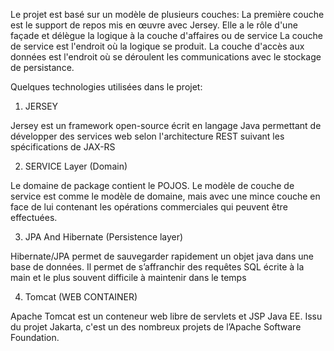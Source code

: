 Le projet est basé sur un modèle de plusieurs couches:
La première couche est le support de repos mis en œuvre avec Jersey. Elle a le rôle d'une façade et délègue la logique à la couche d'affaires ou de service
La couche de service est l'endroit où la logique se produit.
La couche d'accès aux données est l'endroit où se déroulent les communications avec le stockage de persistance.

Quelques technologies utilisées dans le projet:
1. JERSEY

Jersey est un framework open-source écrit en langage Java permettant de développer des services web selon l'architecture REST suivant les spécifications de JAX-RS


2. SERVICE Layer (Domain)

Le domaine de package contient le POJOS.
Le modèle de couche de service est comme le modèle de domaine, mais avec une mince couche en face de lui contenant les opérations commerciales qui peuvent être effectuées. 

3. JPA And Hibernate (Persistence layer)

Hibernate/JPA permet de sauvegarder rapidement un objet java dans une base de données. Il permet de s’affranchir des requêtes SQL écrite à la main et le plus souvent difficile à maintenir dans le temps

4. Tomcat (WEB CONTAINER)

Apache Tomcat est un conteneur web libre de servlets et JSP Java EE. Issu du projet Jakarta, c'est un des nombreux projets de l’Apache Software Foundation.
